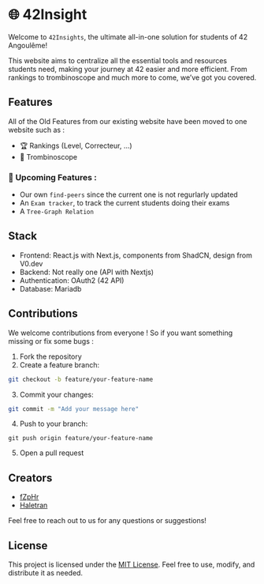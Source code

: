 # 🌐 42Insight

Welcome to ```42Insights```, the ultimate all-in-one solution for students of 42 Angoulême! 

This website aims to centralize all the essential tools and resources students need, making your journey at 42 easier and more efficient. From rankings to trombinoscope and much more to come, we’ve got you covered.

## Features

All of the Old Features from our existing website have been moved to one website such as :

- 🏆 Rankings (Level, Correcteur, ...)
- 👥 Trombinoscope

### 🚀 Upcoming Features : 

- Our own ``find-peers`` since the current one is not regurlarly updated
- An ``Exam tracker``, to track the current students doing their exams
- A ```Tree-Graph Relation```

## Stack

- Frontend: React.js with Next.js, components from ShadCN, design from V0.dev
- Backend: Not really one (API with Nextjs)
- Authentication: OAuth2 (42 API)
- Database: Mariadb

## Contributions

We welcome contributions from everyone ! So if you want something missing or fix some bugs : 

1. Fork the repository
2. Create a feature branch:
```bash
git checkout -b feature/your-feature-name
```
3. Commit your changes:
```bash
git commit -m "Add your message here"
```
4. Push to your branch:
```
git push origin feature/your-feature-name
```
5. Open a pull request

## Creators

- [fZpHr](https://github.com/fZpHr)
- [Haletran](https://github.com/Haletran)

Feel free to reach out to us for any questions or suggestions!

## License

This project is licensed under the [MIT License](LICENSE). Feel free to use, modify, and distribute it as needed.
